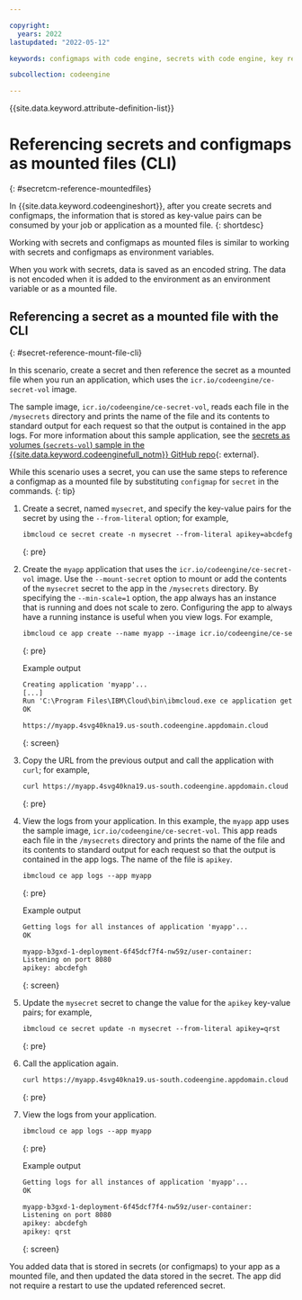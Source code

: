 ```yaml
---

copyright:
  years: 2022
lastupdated: "2022-05-12"

keywords: configmaps with code engine, secrets with code engine, key references with code engine, key-value pair with code engine, referencing secrets with code engine, referencing configmaps with code engine, configmaps, secrets, environment variables

subcollection: codeengine

---
```


{{site.data.keyword.attribute-definition-list}}

# Referencing secrets and configmaps as mounted files (CLI)
{: #secretcm-reference-mountedfiles}

In {{site.data.keyword.codeengineshort}}, after you create secrets and configmaps, the information that is stored as key-value pairs can be consumed by your job or application as a mounted file. 
{: shortdesc}

Working with secrets and configmaps as mounted files is similar to working with secrets and configmaps as environment variables. 

When you work with secrets, data is saved as an encoded string. The data is not encoded when it is added to the environment as an environment variable or as a mounted file. 


## Referencing a secret as a mounted file with the CLI
{: #secret-reference-mount-file-cli}

In this scenario, create a secret and then reference the secret as a mounted file when you run an application, which uses the `icr.io/codeengine/ce-secret-vol` image. 

The sample image, `icr.io/codeengine/ce-secret-vol`, reads each file in the `/mysecrets` directory and prints the name of the file and its contents to standard output for each request so that the output is contained in the app logs. For more information about this sample application, see the [secrets as volumes (`secrets-vol`) sample in the {{site.data.keyword.codeenginefull_notm}} GitHub repo](https://github.com/IBM/CodeEngine/tree/main/secrets-vol){: external}.

While this scenario uses a secret, you can use the same steps to reference a configmap as a mounted file by substituting `configmap` for `secret` in the commands. 
{: tip} 

1. Create a secret, named `mysecret`, and specify the key-value pairs for the secret by using the `--from-literal` option; for example,

    ```txt
    ibmcloud ce secret create -n mysecret --from-literal apikey=abcdefgh 
    ```
    {: pre}

2. Create the `myapp` application that uses the `icr.io/codeengine/ce-secret-vol` image. Use the `--mount-secret` option to mount or add the contents of the `mysecret` secret to the app in the `/mysecrets` directory. By specifying the `--min-scale=1` option, the app always has an instance that is running and does not scale to zero. Configuring the app to always have a running instance is useful when you view logs. For example, 

    ```txt
    ibmcloud ce app create --name myapp --image icr.io/codeengine/ce-secret-vol --mount-secret /mysecrets=mysecret --min-scale 1
    ```
    {: pre}

    Example output

    ```txt
    Creating application 'myapp'...
    [...]
    Run 'C:\Program Files\IBM\Cloud\bin\ibmcloud.exe ce application get -n myapp' to check the application status.
    OK

    https://myapp.4svg40kna19.us-south.codeengine.appdomain.cloud
    ```
    {: screen}

3. Copy the URL from the previous output and call the application with `curl`; for example,

    ```txt
    curl https://myapp.4svg40kna19.us-south.codeengine.appdomain.cloud
    ```
    {: pre}

4. View the logs from your application. In this example, the `myapp` app uses the sample image, `icr.io/codeengine/ce-secret-vol`. This app reads each file in the `/mysecrets` directory and prints the name of the file and its contents to standard output for each request so that the output is contained in the app logs. The name of the file is `apikey`.

    ```txt
    ibmcloud ce app logs --app myapp
    ```
    {: pre}

    Example output

    ```txt
    Getting logs for all instances of application 'myapp'...
    OK

    myapp-b3gxd-1-deployment-6f45dcf7f4-nw59z/user-container:
    Listening on port 8080
    apikey: abcdefgh
    ```
    {: screen}

5. Update the `mysecret` secret to change the value for the `apikey` key-value pairs; for example, 

    ```txt
    ibmcloud ce secret update -n mysecret --from-literal apikey=qrst 
    ```
    {: pre}

6. Call the application again. 

    ```txt
    curl https://myapp.4svg40kna19.us-south.codeengine.appdomain.cloud
    ```
    {: pre}

7. View the logs from your application.

    ```txt
    ibmcloud ce app logs --app myapp
    ```
    {: pre}

    Example output

    ```txt
    Getting logs for all instances of application 'myapp'...
    OK

    myapp-b3gxd-1-deployment-6f45dcf7f4-nw59z/user-container:
    Listening on port 8080
    apikey: abcdefgh
    apikey: qrst
    ```
    {: screen}

You added data that is stored in secrets (or configmaps) to your app as a mounted file, and then updated the data stored in the secret. The app did not require a restart to use the updated referenced secret.


